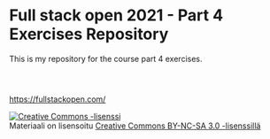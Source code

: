 # Full stack open 2021 - Part 4 Exercises Repository

This is my repository for the course part 4 exercises.
<br/>
<br/>
#

<https://fullstackopen.com/>

<a rel="license" href="http://creativecommons.org/licenses/by-nc-sa/3.0/">
  <img alt="Creative Commons -lisenssi" style="border-width:0" src="https://i.creativecommons.org/l/by-nc-sa/3.0/88x31.png"
  />
</a>
<br/> Materiaali on lisensoitu
<a rel="license" href="http://creativecommons.org/licenses/by-nc-sa/3.0/">Creative Commons BY-NC-SA 3.0 -lisenssillä</a>